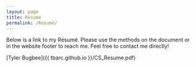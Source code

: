 ```yaml
---
layout: page
title: Résumé
permalink: /Résumé/
---
```


Below is a link to my Résumé. Please use the methods on the document or in the website footer to reach me. Feel free to contact me directly!

[Tyler Bugbee]({{ tbarc.github.io }}/CS_Resume.pdf)
